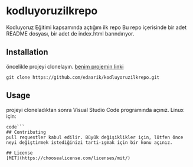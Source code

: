 # kodluyoruzilkrepo
Kodluyoruz Eğitimi kapsamında açtığım ilk repo
Bu repo içerisinde bir adet README dosyası, bir adet de index.html barındırıyor.
## Installation
öncelikle projeyi clonelayın.
[benim projemin linki](https://github.com/edaarik/kodluyoruzilkrepo.git)

`git clone https://github.com/edaarik/kodluyoruzilkrepo.git`

## Usage
projeyi cloneladıktan sonra Visual Studio Code programında açınız.
Linux için:
```cd kodluyoruz ilk repo
code```
## Contributing
pull requestler kabul edilir. Büyük değişiklikler için, lütfen önce neyi değiştirmek istediğinizi tarti-ışmak için bir konu açınız.

## License
[MIT](https://choosealicense.com/licenses/mit/)
